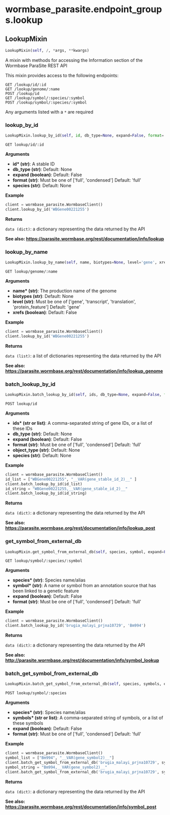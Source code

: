 <h1 id="wormbase_parasite.endpoint_groups.lookup">wormbase_parasite.endpoint_groups.lookup</h1>


<h2 id="wormbase_parasite.endpoint_groups.lookup.LookupMixin">LookupMixin</h2>

```python
LookupMixin(self, /, *args, **kwargs)
```
A mixin with methods for accessing the Information section of the Wormbase ParaSite REST API

This mixin provides access to the following endpoints:

```
GET /lookup/id/:id
GET /lookup/genome/:name
POST /lookup/id
GET /lookup/symbol/:species/:symbol
POST /lookup/symbol/:species/:symbol
```

Any arguments listed with a `*` are required


<h3 id="wormbase_parasite.endpoint_groups.lookup.LookupMixin.lookup_by_id">lookup_by_id</h3>

```python
LookupMixin.lookup_by_id(self, id, db_type=None, expand=False, format='full', species=None)
```
`GET lookup/id/:id`

__Arguments__

- __id* (str)__: A stable ID
- __db_type (str)__: Default: None
- __expand (boolean)__: Default: False
- __format (str)__: Must be one of ['full', 'condensed'] Default: 'full'
- __species (str)__: Default: None

__Example__

```python
client = wormbase_parasite.WormbaseClient()
client.lookup_by_id('WBGene00221255')
```

__Returns__

`data (dict)`: a dictionary representing the data returned by the API

__See also: https://parasite.wormbase.org/rest/documentation/info/lookup__



<h3 id="wormbase_parasite.endpoint_groups.lookup.LookupMixin.lookup_by_name">lookup_by_name</h3>

```python
LookupMixin.lookup_by_name(self, name, biotypes=None, level='gene', xrefs=False)
```
`GET lookup/genome/:name`

__Arguments__

- __name* (str)__: The production name of the genome
- __biotypes (str)__: Default: None
- __level (str)__: Must be one of ['gene', 'transcript', 'translation', 'protein_feature'] Default: 'gene'
- __xrefs (boolean)__: Default: False

__Example__

```python
client = wormbase_parasite.WormbaseClient()
client.lookup_by_id('WBGene00221255')
```

__Returns__

`data (list)`: a list of dictionaries representing the data returned by the API

__See also: https://parasite.wormbase.org/rest/documentation/info/lookup_genome__



<h3 id="wormbase_parasite.endpoint_groups.lookup.LookupMixin.batch_lookup_by_id">batch_lookup_by_id</h3>

```python
LookupMixin.batch_lookup_by_id(self, ids, db_type=None, expand=False, format='full', object_type=None, species=None)
```
`POST lookup/id`

__Arguments__

- __ids* (str or list)__: A comma-separated string of gene IDs, or a list of these IDs
- __db_type (str)__: Default: None
- __expand (boolean)__: Default: False
- __format (str)__: Must be one of ['full', 'condensed'] Default: 'full'
- __object_type (str)__: Default: None
- __species (str)__: Default: None

__Example__

```python
client = wormbase_parasite.WormbaseClient()
id_list = ["WBGene00221255", "__VAR(gene_stable_id_2)__" ]
client.batch_lookup_by_id(id_list)
id_string = "WBGene00221255,__VAR(gene_stable_id_2)__"
client.batch_lookup_by_id(id_string)
```

__Returns__

`data (dict)`: a dictionary representing the data returned by the API

__See also: https://parasite.wormbase.org/rest/documentation/info/lookup_post__



<h3 id="wormbase_parasite.endpoint_groups.lookup.LookupMixin.get_symbol_from_external_db">get_symbol_from_external_db</h3>

```python
LookupMixin.get_symbol_from_external_db(self, species, symbol, expand=False, format='full')
```
`GET lookup/symbol/:species/:symbol`

__Arguments__

- __species* (str)__: Species name/alias
- __symbol* (str)__: A name or symbol from an annotation source that has been linked to a genetic feature
- __expand (boolean)__: Default: False
- __format (str)__: Must be one of ['full', 'condensed'] Default: 'full'

__Example__

```python
client = wormbase_parasite.WormbaseClient()
client.batch_lookup_by_id('brugia_malayi_prjna10729', 'Bm994')
```

__Returns__

`data (dict)`: a dictionary representing the data returned by the API


__See also: http://parasite.wormbase.org/rest/documentation/info/symbol_lookup__



<h3 id="wormbase_parasite.endpoint_groups.lookup.LookupMixin.batch_get_symbol_from_external_db">batch_get_symbol_from_external_db</h3>

```python
LookupMixin.batch_get_symbol_from_external_db(self, species, symbols, expand=False, format='full')
```
`POST lookup/symbol/:species`

__Arguments__

- __species* (str)__: Species name/alias
- __symbols* (str or list)__: A comma-separated string of symbols, or a list of these symbols
- __expand (boolean)__: Default: False
- __format (str)__: Must be one of ['full', 'condensed'] Default: 'full'

__Example__

```python
client = wormbase_parasite.WormbaseClient()
symbol_list = ["Bm994", "__VAR(gene_symbol2)__"]
client.batch_get_symbol_from_external_db('brugia_malayi_prjna10729', symbol_list)
symbol_string = "Bm994,__VAR(gene_symbol2)__"
client.batch_get_symbol_from_external_db('brugia_malayi_prjna10729', symbol_string)
```

__Returns__

`data (dict)`: a dictionary representing the data returned by the API


__See also: https://parasite.wormbase.org/rest/documentation/info/symbol_post__



